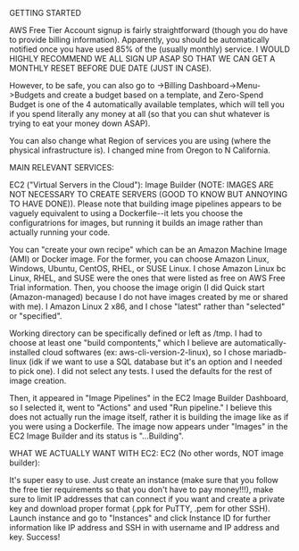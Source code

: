 <!-- Update AWS - Learning the ropes progress -->
GETTING STARTED

AWS Free Tier Account signup is fairly straightforward (though you do have to provide billing information). Apparently, you should be automatically notified once you have used 85% of the (usually monthly) service. I WOULD HIGHLY RECOMMEND WE ALL SIGN UP ASAP SO THAT WE CAN GET A MONTHLY RESET BEFORE DUE DATE (JUST IN CASE). 

However, to be safe, you can also go to <Your Username>->Billing Dashboard->Menu->Budgets and create a budget based on a template, and Zero-Spend Budget is one of the 4 automatically available templates, which will tell you if you spend literally any money at all (so that you can shut whatever is trying to eat your money down ASAP).
  
You can also change what Region of services you are using (where the physical infrastructure is). I changed mine from Oregon to N California. 
  
MAIN RELEVANT SERVICES:

EC2 ("Virtual Servers in the Cloud"): Image Builder (NOTE: IMAGES ARE NOT NECESSARY TO CREATE SERVERS (GOOD TO KNOW BUT ANNOYING TO HAVE DONE)). Please note that building image pipelines appears to be vaguely equivalent to using a Dockerfile--it lets you choose the configuratrions for images, but running it builds an image rather than actually running your code. 
 
 You can "create your own recipe" which can be an Amazon Machine Image (AMI) or Docker image. For the former, you can choose Amazon Linux, Windows, Ubuntu, CentOS, RHEL, or SUSE Linux. I chose Amazon Linux bc Linux, RHEL, and SUSE were the ones that were listed as free on AWS Free Trial information. Then, you choose the image origin (I did Quick start (Amazon-managed) because I do not have images created by me or shared with me). I Amazon Linux 2 x86, and I chose "latest" rather than "selected" or "specified".

Working directory can be specifically defined or left as /tmp. I had to choose at least one "build compontents," which I believe are automatically-installed cloud softwares (ex: aws-cli-version-2-linux), so I chose mariadb-linux (idk if we want to use a SQL database but it's an option and I needed to pick one). I did not select any tests. I used the defaults for the rest of image creation.

Then, it appeared in "Image Pipelines" in the EC2 Image Builder Dashboard, so I selected it, went to "Actions" and used "Run pipeline." I believe this does not actually run the image itself, rather it is building the image like as if you were using a Dockerfile. The image now appears under "Images" in the EC2 Image Builder and its status is "...Building".

  
  WHAT WE ACTUALLY WANT WITH EC2: EC2 (No other words, NOT image builder):
 
  It's super easy to use. Just create an instance (make sure that you follow the free tier requirements so that you don't have to pay money!!!), make sure to limit IP addresses that can connect if you want and create a private key and download proper format (.ppk for PuTTY, .pem for other SSH). Launch instance and go to "Instances" and click Instance ID for further information like IP address and SSH in with username and IP address and key. Success!
